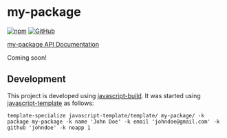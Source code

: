 # my-package

[![npm](https://img.shields.io/npm/v/my-package)](https://www.npmjs.com/package/my-package)
[![GitHub](https://img.shields.io/github/license/johndoe/my-package)](https://github.com/johndoe/my-package/blob/main/LICENSE)

[my-package API Documentation](https://johndoe.github.io/my-package/)

Coming soon!


## Development

This project is developed using [javascript-build](https://github.com/craigahobbs/javascript-build#readme). It was started
using [javascript-template](https://github.com/craigahobbs/javascript-template#readme) as follows:

```
template-specialize javascript-template/template/ my-package/ -k package my-package -k name 'John Doe' -k email 'johndoe@gmail.com' -k github 'johndoe' -k noapp 1
```
